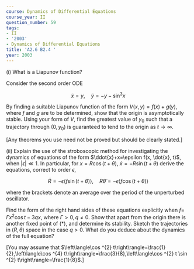 ```yaml
---
course: Dynamics of Differential Equations
course_year: II
question_number: 59
tags:
- II
- '2003'
- Dynamics of Differential Equations
title: 'A2.6 B2.4 '
year: 2003
---
```



(i) What is a Liapunov function?

Consider the second order ODE

$$\dot{x}=y, \quad \dot{y}=-y-\sin ^{3} x$$

By finding a suitable Liapunov function of the form $V(x, y)=f(x)+g(y)$, where $f$ and $g$ are to be determined, show that the origin is asymptotically stable. Using your form of $V$, find the greatest value of $y_{0}$ such that a trajectory through $\left(0, y_{0}\right)$ is guaranteed to tend to the origin as $t \rightarrow \infty$.

[Any theorems you use need not be proved but should be clearly stated.]

(ii) Explain the use of the stroboscopic method for investigating the dynamics of equations of the form $\ddot{x}+x=\epsilon f(x, \dot{x}, t)$, when $|\epsilon| \ll 1$. In particular, for $x=R \cos (t+\theta)$, $\dot{x}=-R \sin (t+\theta)$ derive the equations, correct to order $\epsilon$,

$$\dot{R}=-\epsilon\langle f \sin (t+\theta)\rangle, \quad R \dot{\theta}=-\epsilon\langle f \cos (t+\theta)\rangle$$

where the brackets denote an average over the period of the unperturbed oscillator.

Find the form of the right hand sides of these equations explicitly when $f=$ $\Gamma x^{2} \cos t-3 q x$, where $\Gamma>0, q \neq 0$. Show that apart from the origin there is another fixed point of $(*)$, and determine its stability. Sketch the trajectories in $(R, \theta)$ space in the case $q>0$. What do you deduce about the dynamics of the full equation?

[You may assume that $\left\langle\cos ^{2} t\right\rangle=\frac{1}{2},\left\langle\cos ^{4} t\right\rangle=\frac{3}{8},\left\langle\cos ^{2} t \sin ^{2} t\right\rangle=\frac{1}{8}$.]